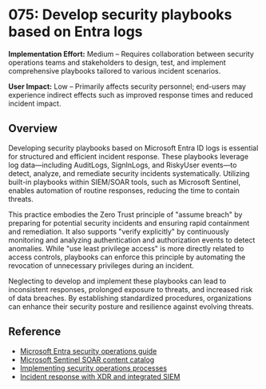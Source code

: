 # 075: Develop security playbooks based on Entra logs

**Implementation Effort:** Medium – Requires collaboration between security operations teams and stakeholders to design, test, and implement comprehensive playbooks tailored to various incident scenarios.

**User Impact:** Low – Primarily affects security personnel; end-users may experience indirect effects such as improved response times and reduced incident impact.

## Overview

Developing security playbooks based on Microsoft Entra ID logs is essential for structured and efficient incident response. These playbooks leverage log data—including AuditLogs, SignInLogs, and RiskyUser events—to detect, analyze, and remediate security incidents systematically. Utilizing built-in playbooks within SIEM/SOAR tools, such as Microsoft Sentinel, enables automation of routine responses, reducing the time to contain threats.

This practice embodies the Zero Trust principle of "assume breach" by preparing for potential security incidents and ensuring rapid containment and remediation. It also supports "verify explicitly" by continuously monitoring and analyzing authentication and authorization events to detect anomalies. While "use least privilege access" is more directly related to access controls, playbooks can enforce this principle by automating the revocation of unnecessary privileges during an incident.

Neglecting to develop and implement these playbooks can lead to inconsistent responses, prolonged exposure to threats, and increased risk of data breaches. By establishing standardized procedures, organizations can enhance their security posture and resilience against evolving threats.

## Reference

* [Microsoft Entra security operations guide](https://learn.microsoft.com/en-us/entra/architecture/security-operations-introduction)
* [Microsoft Sentinel SOAR content catalog](https://learn.microsoft.com/en-us/azure/sentinel/sentinel-soar-content)
* [Implementing security operations processes](https://learn.microsoft.com/en-us/security/operations/)
* [Incident response with XDR and integrated SIEM](https://learn.microsoft.com/en-us/security/zero-trust/siem-xdr-overview)
